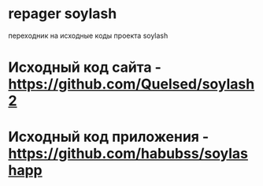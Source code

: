 # repager soylash
переходник на исходные коды проекта soylash

# Исходный код сайта - https://github.com/Quelsed/soylash2
# Исходный код приложения - https://github.com/habubss/soylashapp

